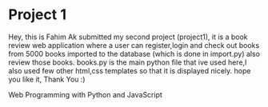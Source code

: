 # Project 1

Hey, this is Fahim Ak submitted my second project (project1), it is a book review web application 
where a user can register,login and check out books from 5000 books imported to the database (which is done in import.py)
also review those books. books.py is the main python file that ive used here,I also used few other html,css templates 
so that it is displayed nicely. hope you like it, Thank You :)

Web Programming with Python and JavaScript
